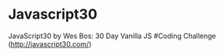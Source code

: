 # Javascript30
JavaScript30 by Wes Bos: 30 Day Vanilla JS #Coding Challenge (http://javascript30.com/)
